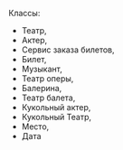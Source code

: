 Классы: 
- Театр,
- Актер,
- Сервис заказа билетов,
- Билет,
- Музыкант,
- Театр оперы,
- Балерина,
- Театр балета,
- Кукольный актер,
- Кукольный Театр,
- Место,
- Дата

